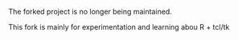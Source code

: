 The forked project is no longer being maintained.

This fork is mainly for experimentation and learning abou R + tcl/tk
